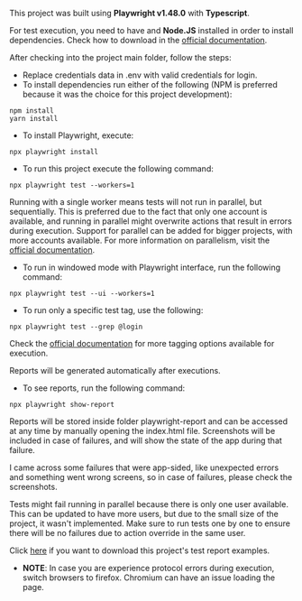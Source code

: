 This project was built using **Playwright v1.48.0** with **Typescript**.

For test execution, you need to have and **Node.JS** installed in order to install dependencies.
Check how to download in the [official documentation](https://docs.npmjs.com/downloading-and-installing-node-js-and-npm).

After checking into the project main folder, follow the steps:
- Replace credentials data in .env with valid credentials for login.
- To install dependencies run either of the following (NPM is preferred because it was the choice for this project development):

```console
npm install
yarn install
```

- To install Playwright, execute: 

```console
npx playwright install
```

- To run this project execute the following command:

```console
npx playwright test --workers=1
```

Running with a single worker means tests will not run in parallel, but sequentially.
This is preferred due to the fact that only one account is available, and running in parallel might overwrite actions that result in errors during execution.
Support for parallel can be added for bigger projects, with more accounts available. For more information on parallelism, visit the [official documentation](https://playwright.dev/docs/test-parallel).

- To run in windowed mode with Playwright interface, run the following command:

```console
npx playwright test --ui --workers=1
```

- To run only a specific test tag, use the following:

```console
npx playwright test --grep @login
```

Check the [official documentation](https://playwright.dev/docs/test-annotations) for more tagging options available for execution.

Reports will be generated automatically after executions.
- To see reports, run the following command:

```console
npx playwright show-report
```

Reports will be stored inside folder playwright-report and can be accessed at any time by manually opening the index.html file.
Screenshots will be included in case of failures, and will show the state of the app during that failure. 

I came across some failures that were app-sided, like unexpected errors and something went wrong screens, so in case of failures, please check the screenshots.

Tests might fail running in parallel because there is only one user available. This can be updated to have more users, but due to the small size of the project, it wasn't implemented.
Make sure to run tests one by one to ensure there will be no failures due to action override in the same user.

Click [here](https://drive.google.com/drive/folders/1eTUtTMQydJ7s_cgmcBPvx4WJ5qdlPnp1?usp=drive_link) if you want to download this project's test report examples.

- **NOTE**: In case you are experience protocol errors during execution, switch browsers to firefox.
Chromium can have an issue loading the page.